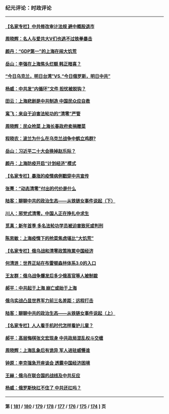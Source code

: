 ### 纪元评论：时政评论
---
#### [【名家专栏】中共修改审计法规 避中概股退市](../../pages/nsc1025/n13709949.md) 
#### [周晓辉：名人与爱共大V们也逃不过铁拳暴击](../../pages/nsc1025/n13710112.md) 
#### [颜丹：“GDP第一”的上海在闹大饥荒](../../pages/nsc1025/n13710106.md) 
#### [岳山：李强在上海焦头烂额 韩正暗喜？](../../pages/nsc1025/n13710063.md) 
#### [“今日乌克兰，明日台湾”VS.“今日俄罗斯，明日中共”](../../pages/nsc1025/n13710074.md) 
#### [杨威：中共发“内循环”文件 担忧被脱钩？](../../pages/nsc1025/n13709645.md) 
#### [田云：上海悲剧是中共制造 中国民众应自救](../../pages/nsc1025/n13709643.md) 
#### [鸾飞：来自于迫害法轮功的“清零”严管](../../pages/nsc1025/n13709324.md) 
#### [周晓辉：民众抢菜 上海长春政府卖捐赠菜](../../pages/nsc1025/n13709314.md) 
#### [程晓农：波兰为什么在乌克兰战争中鹤立鸡群?](../../pages/nsc1025/n13709311.md) 
#### [岳山：习近平二十大会换掉赵乐际？](../../pages/nsc1025/n13709216.md) 
#### [颜丹：上海防疫开启“计划经济”模式](../../pages/nsc1025/n13709214.md) 
#### [【名家专栏】暴涨的疫情病例戳穿中共宣传](../../pages/nsc1025/n13709140.md) 
#### [张菁：“动态清零”付出的代价是什么](../../pages/nsc1025/n13709079.md) 
#### [陆客：聊聊中共的政治生态——从铁链女事件说起（下）](../../pages/nsc1025/n13708168.md) 
#### [川人：邪党式清零，中国人正在挣扎中求生](../../pages/nsc1025/n13709064.md) 
#### [觅真：新年首季 多名法轮功学员被迫害致死或判刑](../../pages/nsc1025/n13709060.md) 
#### [陈思敏：上海疫情下的抢菜焦虑堪比“大饥荒”](../../pages/nsc1025/n13708978.md) 
#### [【名家专栏】俄乌战和清零政策拖累中国经济](../../pages/nsc1025/n13708632.md) 
#### [何清涟：世界正站在布雷顿森林体系3.0的入口](../../pages/nsc1025/n13708588.md) 
#### [王友群：俄乌战争爆发后多少俄高官等人被制裁](../../pages/nsc1025/n13708565.md) 
#### [郝平：中共起于上海 崩亡或始于上海](../../pages/nsc1025/n13708502.md) 
#### [俄乌实战凸显世界军力前三名差距：远程打击](../../pages/nsc1025/n13708429.md) 
#### [陆客：聊聊中共的政治生态——从铁链女事件说起（上）](../../pages/nsc1025/n13708160.md) 
#### [【名家专栏】人人看手机时代怎样看护儿童？](../../pages/nsc1025/n13707108.md) 
#### [郝平：高层悔棋张文宏现身 中共政局混乱权斗交缠](../../pages/nsc1025/n13707451.md) 
#### [周晓辉：上海乱象后有诡异 军人进驻威慑谁](../../pages/nsc1025/n13707146.md) 
#### [钟原：李克强急开座谈会 透露中国经济困境](../../pages/nsc1025/n13706200.md) 
#### [王赫：俄乌在联合国的战线及中共反应](../../pages/nsc1025/n13705688.md) 
#### [杨威：俄罗斯快扛不住了 中共还扛吗？](../../pages/nsc1025/n13705953.md) 

---
#### 第 [ [181](./181.md) / [180](./180.md) / [179](./179.md) / [178](./178.md) / [177](./177.md) / [176](./176.md) / [175](./175.md) / [174](./174.md) ] 页
